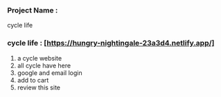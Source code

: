 
### Project Name :
cycle life



### cycle life : [https://hungry-nightingale-23a3d4.netlify.app/]

1. a cycle website
2. all cycle have here 
3. google and email login 
4. add to cart 
5. review this site 
